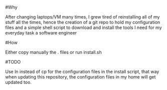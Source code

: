 #Why

After changing laptops/VM many times, I grew tired of
reinstalling all of my stuff all the times, hence the
creation of a git repo to hold my configuration files
and a simple shell script to download and install the
tools I need for my everyday task a software engineer

#How

Either copy manually the . files or run install.sh

#TODO

Use ln instead of cp for the configuration files in
the install script, that way when updating this
repository, the configuration files in my home will
get updated too.
